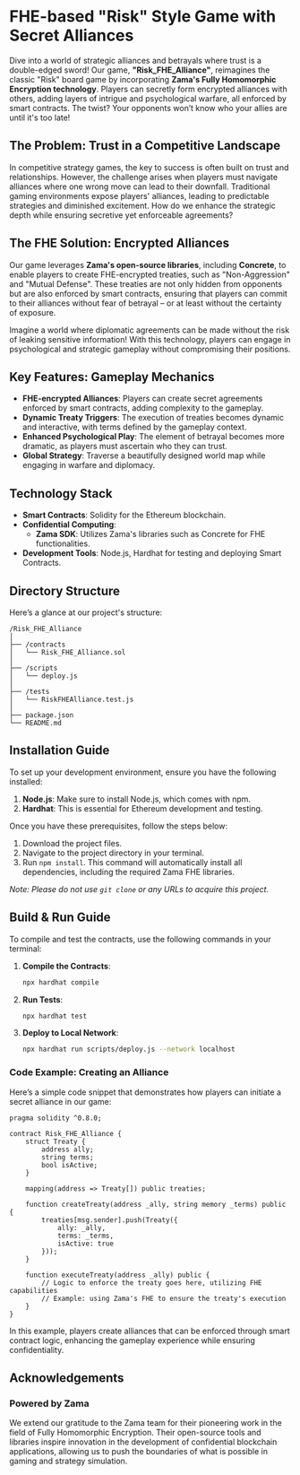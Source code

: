 # FHE-based "Risk" Style Game with Secret Alliances

Dive into a world of strategic alliances and betrayals where trust is a double-edged sword! Our game, **"Risk_FHE_Alliance"**, reimagines the classic "Risk" board game by incorporating **Zama's Fully Homomorphic Encryption technology**. Players can secretly form encrypted alliances with others, adding layers of intrigue and psychological warfare, all enforced by smart contracts. The twist? Your opponents won’t know who your allies are until it's too late! 

## The Problem: Trust in a Competitive Landscape
In competitive strategy games, the key to success is often built on trust and relationships. However, the challenge arises when players must navigate alliances where one wrong move can lead to their downfall. Traditional gaming environments expose players' alliances, leading to predictable strategies and diminished excitement. How do we enhance the strategic depth while ensuring secretive yet enforceable agreements? 

## The FHE Solution: Encrypted Alliances
Our game leverages **Zama's open-source libraries**, including **Concrete**, to enable players to create FHE-encrypted treaties, such as "Non-Aggression" and "Mutual Defense". These treaties are not only hidden from opponents but are also enforced by smart contracts, ensuring that players can commit to their alliances without fear of betrayal – or at least without the certainty of exposure. 

Imagine a world where diplomatic agreements can be made without the risk of leaking sensitive information! With this technology, players can engage in psychological and strategic gameplay without compromising their positions. 

## Key Features: Gameplay Mechanics
- **FHE-encrypted Alliances**: Players can create secret agreements enforced by smart contracts, adding complexity to the gameplay.
- **Dynamic Treaty Triggers**: The execution of treaties becomes dynamic and interactive, with terms defined by the gameplay context.
- **Enhanced Psychological Play**: The element of betrayal becomes more dramatic, as players must ascertain who they can trust.
- **Global Strategy**: Traverse a beautifully designed world map while engaging in warfare and diplomacy.

## Technology Stack
- **Smart Contracts**: Solidity for the Ethereum blockchain.
- **Confidential Computing**: 
  - **Zama SDK**: Utilizes Zama's libraries such as Concrete for FHE functionalities.
- **Development Tools**: Node.js, Hardhat for testing and deploying Smart Contracts.

## Directory Structure
Here’s a glance at our project's structure:
```
/Risk_FHE_Alliance
│
├── /contracts
│   └── Risk_FHE_Alliance.sol
│
├── /scripts
│   └── deploy.js
│
├── /tests
│   └── RiskFHEAlliance.test.js
│
├── package.json
└── README.md
```

## Installation Guide
To set up your development environment, ensure you have the following installed:

1. **Node.js**: Make sure to install Node.js, which comes with npm.
2. **Hardhat**: This is essential for Ethereum development and testing.

Once you have these prerequisites, follow the steps below:

1. Download the project files.
2. Navigate to the project directory in your terminal.
3. Run `npm install`. This command will automatically install all dependencies, including the required Zama FHE libraries.

*Note: Please do not use `git clone` or any URLs to acquire this project.*

## Build & Run Guide
To compile and test the contracts, use the following commands in your terminal:

1. **Compile the Contracts**:
    ```bash
    npx hardhat compile
    ```

2. **Run Tests**:
    ```bash
    npx hardhat test
    ```

3. **Deploy to Local Network**:
    ```bash
    npx hardhat run scripts/deploy.js --network localhost
    ```

### Code Example: Creating an Alliance
Here’s a simple code snippet that demonstrates how players can initiate a secret alliance in our game:

```solidity
pragma solidity ^0.8.0;

contract Risk_FHE_Alliance {
    struct Treaty {
        address ally;
        string terms;
        bool isActive;
    }

    mapping(address => Treaty[]) public treaties;

    function createTreaty(address _ally, string memory _terms) public {
        treaties[msg.sender].push(Treaty({
            ally: _ally,
            terms: _terms,
            isActive: true
        }));
    }

    function executeTreaty(address _ally) public {
        // Logic to enforce the treaty goes here, utilizing FHE capabilities
        // Example: using Zama's FHE to ensure the treaty's execution
    }
}
```

In this example, players create alliances that can be enforced through smart contract logic, enhancing the gameplay experience while ensuring confidentiality.

## Acknowledgements
### Powered by Zama
We extend our gratitude to the Zama team for their pioneering work in the field of Fully Homomorphic Encryption. Their open-source tools and libraries inspire innovation in the development of confidential blockchain applications, allowing us to push the boundaries of what is possible in gaming and strategy simulation.
